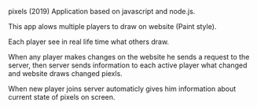 pixels (2019)
Application based on javascript and node.js.

This app alows multiple players to draw on website (Paint style).

Each player see in real life time what others draw.

When any player makes changes on the website he sends a request to the server,
then server sends information to each active player what changed and website draws changed piexls.

When new player joins server automaticly gives him information about current state of pixels on screen.
